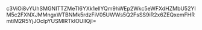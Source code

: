 c3ViOi8vYUhSMGNITTZMeTl6YXk1ellYQm9hWEp2Wkc5eWFXdHZMbU52YlM5c2FXNXJMMngxWTBNMk5rdzFiV05UWWs5Q2FsSS9iR2x6ZEQxemFHRmtiM2R5YjJOclpYUSMlRTklOUIlQjI=
